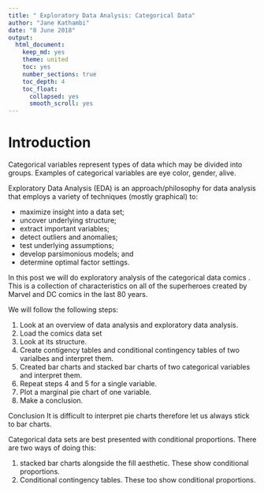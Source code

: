 ```yaml
---
title: " Exploratory Data Analysis: Categorical Data"
author: "Jane Kathambi"
date: "8 June 2018"
output: 
  html_document:
    keep_md: yes
    theme: united
    toc: yes
    number_sections: true
    toc_depth: 4
    toc_float:
      collapsed: yes
      smooth_scroll: yes
---
```



# Introduction
Categorical variables represent types of data which may be divided into groups. Examples of categorical variables are eye color, gender, alive.

Exploratory Data Analysis (EDA) is an approach/philosophy for data analysis that employs a variety of techniques (mostly graphical) to: 

* maximize insight into a data set;
* uncover underlying structure;
* extract important variables;
* detect outliers and anomalies;
* test underlying assumptions;
* develop parsimonious models; and
* determine optimal factor settings.



In this post we will do exploratory analysis of the categorical data comics . This is a collection of characteristics on all of the superheroes created by Marvel and DC comics in the last 80 years.

We will follow the following steps:

1. Look at an overview of data analysis and exploratory data analysis.
2. Load the comics data set
3. Look at its structure.
4. Create contigency tables and conditional contingency tables of two varialbes and interpret them.
5. Created bar charts and stacked bar charts of two categorical variables and interpret them.
6. Repeat steps 4 and 5  for a single variable.
8. Plot a marginal pie chart of one variable.
9. Make a conclusion.


Conclusion
It is difficult to interpret pie charts therefore let us always stick to bar charts.

Categorical data sets are best presented with conditional proportions. There are two ways of doing this:

1. stacked bar charts alongside the fill aesthetic. These show conditional proportions. 
2. Conditional contingency tables. These too show conditional proportions.


